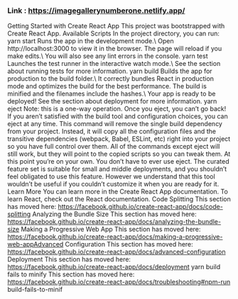 ### Link : https://imagegallerynumberone.netlify.app/

Getting Started with Create React App 
This project was bootstrapped with Create React App. 
Available Scripts 
In the project directory, you can run: 
yarn start 
Runs the app in the development mode.\ Open http://localhost:3000 to view it in the browser. 
The page will reload if you make edits.\ You will also see any lint errors in the console. 
yarn test 
Launches the test runner in the interactive watch mode.\ See the section about running tests for more
information. 
yarn build 
Builds the app for production to the build folder.\ It correctly bundles React in production mode and optimizes
the build for the best performance. 
The build is minified and the filenames include the hashes.\ Your app is ready to be deployed! 
See the section about deployment for more information. 
yarn eject 
Note: this is a one-way operation. Once you eject, you can’t go back! 
If you aren’t satisfied with the build tool and configuration choices, you can eject at any time. This command
will remove the single build dependency from your project. 
Instead, it will copy all the configuration files and the transitive dependencies (webpack, Babel, ESLint, etc) right
into your project so you have full control over them. All of the commands except eject will still work, but they
will point to the copied scripts so you can tweak them. At this point you’re on your own. 
You don’t have to ever use eject. The curated feature set is suitable for small and middle deployments, and
you shouldn’t feel obligated to use this feature. However we understand that this tool wouldn’t be useful if you
couldn’t customize it when you are ready for it. 
Learn More 
You can learn more in the Create React App documentation. 
To learn React, check out the React documentation. 
Code Splitting 
This section has moved here: https://facebook.github.io/create-react-app/docs/code-splitting 
Analyzing the Bundle Size 
This section has moved here: https://facebook.github.io/create-react-app/docs/analyzing-the-bundle-size 
Making a Progressive Web App 
This section has moved here: https://facebook.github.io/create-react-app/docs/making-a-progressive-web-appAdvanced Configuration 
This section has moved here: https://facebook.github.io/create-react-app/docs/advanced-configuration 
Deployment 
This section has moved here: https://facebook.github.io/create-react-app/docs/deployment 
yarn build fails to minify 
This section has moved here: https://facebook.github.io/create-react-app/docs/troubleshooting#npm-run
build-fails-to-minif
